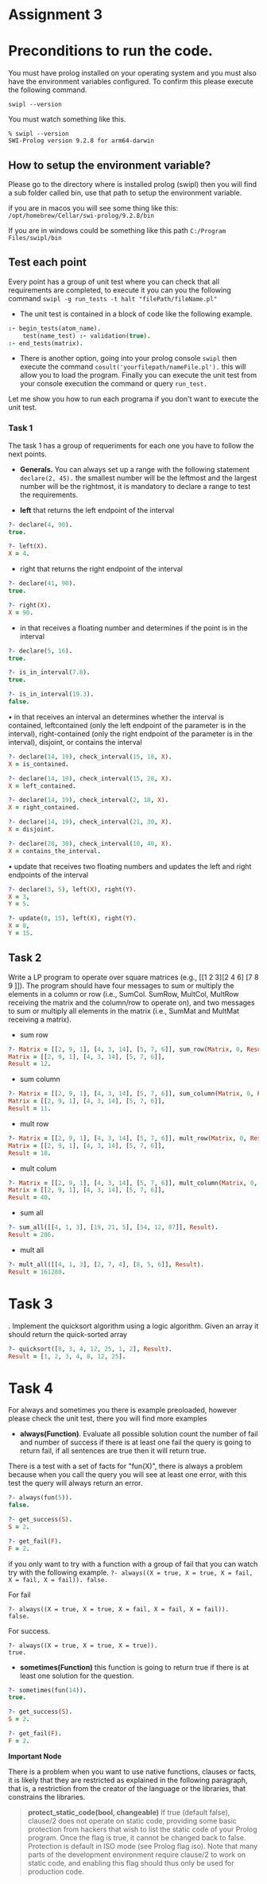 # Assignment 3 

# Preconditions to run the code.

You must have prolog installed on your operating system and you must also have the environment variables configured. To confirm this please execute the following command.

``` shell
swipl --version
```

You must watch something like this.

``` shell
% swipl --version
SWI-Prolog version 9.2.8 for arm64-darwin
``` 

## How to setup the environment variable?
Please go to the directory where is installed prolog (swipl) then you will find a sub folder called bin, use that path to setup the environment variable.

if you are in macos you will see some thing like this: ``/opt/homebrew/Cellar/swi-prolog/9.2.8/bin``

If you are in windows could be something like this path ``C:/Program Files/swipl/bin``

## Test each point

Every point has a group of unit test where you can check that all requirements are completed, to execute it you can you the following command ``swipl -g run_tests -t halt "filePath/fileName.pl"`` 

* The unit test is contained in a block of code like the following example.

``` prolog
:- begin_tests(atom_name).
    test(name_test) :- validation(true).
:- end_tests(matrix).
```

* There is another option, going into your prolog console ``swipl`` then execute the command ``cosult('yourfilepath/nameFile.pl').`` this will allow you to load the program. Finally you can execute the unit test from your console execution the command or query ``run_test.``

Let me show you how to run each programa if you don't want to execute the unit test.

### Task 1
The task 1 has a group of requeriments for each one you have to follow the next points.
* **Generals.** You can always set up a range with the following statement ``declare(2, 45).`` the smallest number will be the leftmost and the largest number will be the rightmost, it is mandatory to declare a range to test the requirements.
  
* **left** that returns the left endpoint of the interval

``` prolog
?- declare(4, 90).
true.

?- left(X).
X = 4.
```
 * right that returns the right endpoint of the interval

``` prolog
?- declare(41, 90).
true.

?- right(X).
X = 90.
```

 * in that receives a floating number and determines if the point is in the interval

``` prolog
?- declare(5, 16).
true.

?- is_in_interval(7.8).
true.

?- is_in_interval(19.3).
false.
``` 

• in that receives an interval an determines whether the interval is contained, leftcontained (only the left endpoint of the parameter is in the interval), right-contained
(only the right endpoint of the parameter is in the interval), disjoint, or contains
the interval

``` prolog
?- declare(14, 19), check_interval(15, 18, X).
X = is_contained.

?- declare(14, 19), check_interval(15, 28, X).
X = left_contained.

?- declare(14, 19), check_interval(2, 18, X).
X = right_contained.

?- declare(14, 19), check_interval(21, 30, X).
X = disjoint.

?- declare(20, 30), check_interval(10, 40, X).
X = contains_the_interval.
``` 

• update that receives two floating numbers and updates the left and right endpoints
of the interval

``` prolog
?- declare(3, 5), left(X), right(Y).
X = 3,
Y = 5.

?- update(8, 15), left(X), right(Y).
X = 8,
Y = 15.
``` 

## Task 2

Write a LP program to operate over square matrices (e.g., [[1 2 3][2 4 6] [7 8 9
]]). The program should have four messages to sum or multiply the elements in a column
or row (i.e., SumCol. SumRow, MultCol, MultRow receiving the matrix and the column/row to
operate on), and two messages to sum or multiply all elements in the matrix (i.e., SumMat
and MultMat receiving a matrix).

* sum row
``` prolog
?- Matrix = [[2, 9, 1], [4, 3, 14], [5, 7, 6]], sum_row(Matrix, 0, Result).
Matrix = [[2, 9, 1], [4, 3, 14], [5, 7, 6]],
Result = 12.
``` 

* sum column
``` prolog
?- Matrix = [[2, 9, 1], [4, 3, 14], [5, 7, 6]], sum_column(Matrix, 0, Result).
Matrix = [[2, 9, 1], [4, 3, 14], [5, 7, 6]],
Result = 11.
```

* mult row
``` prolog
?- Matrix = [[2, 9, 1], [4, 3, 14], [5, 7, 6]], mult_row(Matrix, 0, Result).
Matrix = [[2, 9, 1], [4, 3, 14], [5, 7, 6]],
Result = 18.
```

* mult colum
``` prolog
?- Matrix = [[2, 9, 1], [4, 3, 14], [5, 7, 6]], mult_column(Matrix, 0, Result).
Matrix = [[2, 9, 1], [4, 3, 14], [5, 7, 6]],
Result = 40.
```

* sum all

``` prolog
?- sum_all([[4, 1, 3], [19, 21, 5], [54, 12, 87]], Result).
Result = 206.
``` 

* mult all
``` prolog
?- mult_all([[4, 1, 3], [2, 7, 4], [8, 5, 6]], Result).
Result = 161280.
```

# Task 3
. Implement the quicksort algorithm using a logic algorithm. Given an array it
should return the quick-sorted array

``` prolog
?- quicksort([8, 3, 4, 12, 25, 1, 2], Result).
Result = [1, 2, 3, 4, 8, 12, 25].
```

# Task 4

For always and sometimes you there is example preoloaded, however please check the unit test, there you will find more examples

* **always(Function)**. Evaluate all possible solution count the number of fail and number of success if there is at least one fail the query is going to return fail, if all sentences are true then it will return true.

There is a test with a set of facts for "fun(X)", there is always a problem because when you call the query you will see at least one error, with this test the query will always return an error.

``` prolog
?- always(fun(5)).
false.

?- get_success(S).
S = 2.

?- get_fail(F).
F = 2.
```

if you only want to try with a function with a group of fail that you can watch try with the following example. ``?- always((X = true, X = true, X = fail, X = fail, X = fail)).
false.``

For fail
```
?- always((X = true, X = true, X = fail, X = fail, X = fail)).
false.
```

For success.
```
?- always((X = true, X = true, X = true)).
true.
```

* **sometimes(Function)** this function is going to return true if there is at least one solution for the question.

``` prolog
?- sometimes(fun(14)).
true.

?- get_success(S).
S = 2.

?- get_fail(F).
F = 2.
```

**Important Node**

There is a problem when you want to use native functions, clauses or facts, it is likely that they are restricted as explained in the following paragraph, that is, a restriction from the creator of the language or the libraries, that constrains the libraries. 

> **protect_static_code(bool, changeable)**
If true (default false), clause/2 does not operate on static code, providing some basic protection from hackers that wish to list the static code of your Prolog program. Once the flag is true, it cannot be changed back to false. Protection is default in ISO mode (see Prolog flag iso). Note that many parts of the development environment require clause/2 to work on static code, and enabling this flag should thus only be used for production code.